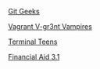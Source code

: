 [Git Geeks](./git-geeks/README.md)

[Vagrant V-gr3nt Vampires](./vagrant-vampires/README.md)

[Terminal Teens](./terminal-teens/README.md)

[Financial Aid 3.1](./financial-aid/README.md)

